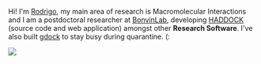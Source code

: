 Hi! I'm [Rodrigo](https://www.rvhonorato.me), my main area of research is Macromolecular Interactions and I am a postdoctoral researcher at [BonvinLab](https://www.bonvinlab.org), developing [HADDOCK](https://www.wenmr.science.uu.nl) (source code and web application) amongst other **Research Software**. I've also built [gdock](https://www.gdock.org) to stay busy during quarantine. (:


[![](https://github-readme-stats.vercel.app/api?username=rvhonorato)](https://github.com/rvhonorato)
